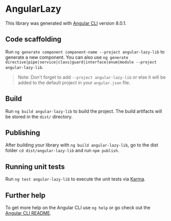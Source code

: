 # AngularLazy

This library was generated with [Angular CLI](https://github.com/angular/angular-cli) version 8.0.1.

## Code scaffolding

Run `ng generate component component-name --project angular-lazy-lib` to generate a new component. You can also use `ng generate directive|pipe|service|class|guard|interface|enum|module --project angular-lazy-lib`.
> Note: Don't forget to add `--project angular-lazy-lib` or else it will be added to the default project in your `angular.json` file. 

## Build

Run `ng build angular-lazy-lib` to build the project. The build artifacts will be stored in the `dist/` directory.

## Publishing

After building your library with `ng build angular-lazy-lib`, go to the dist folder `cd dist/angular-lazy-lib` and run `npm publish`.

## Running unit tests

Run `ng test angular-lazy-lib` to execute the unit tests via [Karma](https://karma-runner.github.io).

## Further help

To get more help on the Angular CLI use `ng help` or go check out the [Angular CLI README](https://github.com/angular/angular-cli/blob/master/README.md).
